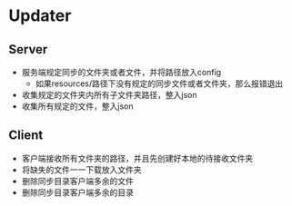 # Updater

## Server

- 服务端规定同步的文件夹或者文件，并将路径放入config
  - 如果resources/路径下没有规定的同步文件或者文件夹，那么报错退出
- 收集规定的文件夹内所有子文件夹路径，整入json
- 收集所有规定的文件，整入json

## Client

- 客户端接收所有文件夹的路径，并且先创建好本地的待接收文件夹
- 将缺失的文件一一下载放入文件夹
- 删除同步目录客户端多余的文件
- 删除同步目录客户端多余的目录

